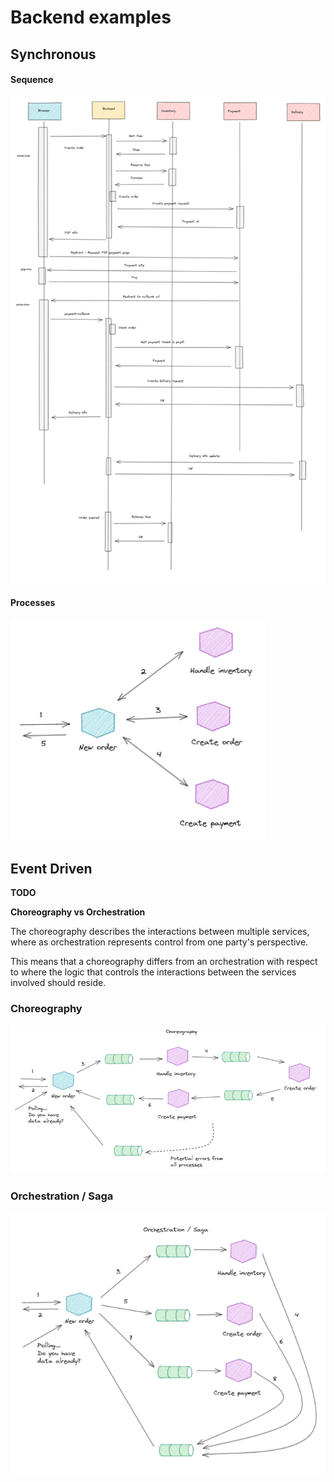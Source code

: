 # Backend examples

## Synchronous

#### Sequence

![Sync sequence diagram](sync-sequence.png)

#### Processes

![Sync processes diagram](sync-processes.png)

## Event Driven

__TODO__

__Choreography vs Orchestration__

The choreography describes the interactions between multiple services, 
where as orchestration represents control from one party's perspective. 

This means that a choreography differs from an orchestration with respect 
to where the logic that controls the interactions between the services involved should reside.

### Choreography

![Choreography diagram](event-choreography.png)

### Orchestration / Saga

![Orchestration diagram](event-orchestration.png)